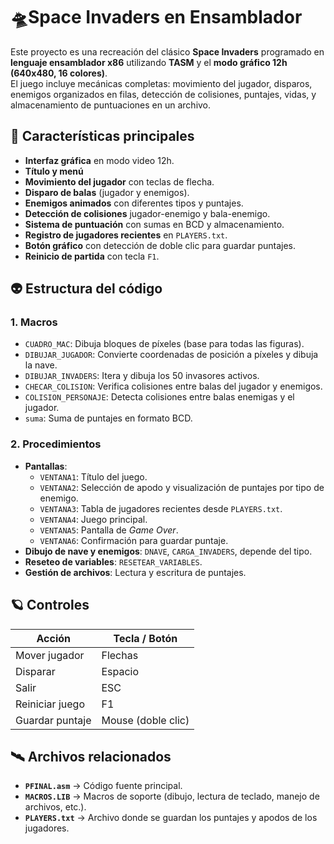 # 🛸Space Invaders en Ensamblador  

Este proyecto es una recreación del clásico **Space Invaders** programado en **lenguaje ensamblador x86** utilizando **TASM** y el **modo gráfico 12h (640x480, 16 colores)**.  
El juego incluye mecánicas completas: movimiento del jugador, disparos, enemigos organizados en filas, detección de colisiones, puntajes, vidas, y almacenamiento de puntuaciones en un archivo.

## 🚀 Características principales
- **Interfaz gráfica** en modo video 12h.
- **Título y menú** 
- **Movimiento del jugador** con teclas de flecha.
- **Disparo de balas** (jugador y enemigos).
- **Enemigos animados** con diferentes tipos y puntajes.
- **Detección de colisiones** jugador-enemigo y bala-enemigo.
- **Sistema de puntuación** con sumas en BCD y almacenamiento.
- **Registro de jugadores recientes** en `PLAYERS.txt`.
- **Botón gráfico** con detección de doble clic para guardar puntajes.
- **Reinicio de partida** con tecla `F1`.

## 👽 Estructura del código
### 1. **Macros**
- `CUADRO_MAC`: Dibuja bloques de píxeles (base para todas las figuras).
- `DIBUJAR_JUGADOR`: Convierte coordenadas de posición a píxeles y dibuja la nave.
- `DIBUJAR_INVADERS`: Itera y dibuja los 50 invasores activos.
- `CHECAR_COLISION`: Verifica colisiones entre balas del jugador y enemigos.
- `COLISION_PERSONAJE`: Detecta colisiones entre balas enemigas y el jugador.
- `suma`: Suma de puntajes en formato BCD.

### 2. **Procedimientos**
- **Pantallas**:  
  - `VENTANA1`: Título del juego.  
  - `VENTANA2`: Selección de apodo y visualización de puntajes por tipo de enemigo.  
  - `VENTANA3`: Tabla de jugadores recientes desde `PLAYERS.txt`.  
  - `VENTANA4`: Juego principal.  
  - `VENTANA5`: Pantalla de *Game Over*.  
  - `VENTANA6`: Confirmación para guardar puntaje.  
- **Dibujo de nave y enemigos**: `DNAVE`, `CARGA_INVADERS`, depende del tipo.  
- **Reseteo de variables**: `RESETEAR_VARIABLES`.  
- **Gestión de archivos**: Lectura y escritura de puntajes.  

## 🪐 Controles
| Acción | Tecla / Botón |
|--------|---------------|
| Mover jugador | Flechas |
| Disparar | Espacio |
| Salir | ESC |
| Reiniciar juego | F1 |
| Guardar puntaje | Mouse (doble clic) |

## 🛰️ Archivos relacionados
- **`PFINAL.asm`** → Código fuente principal.
- **`MACROS.LIB`** → Macros de soporte (dibujo, lectura de teclado, manejo de archivos, etc.).
- **`PLAYERS.txt`** → Archivo donde se guardan los puntajes y apodos de los jugadores.
